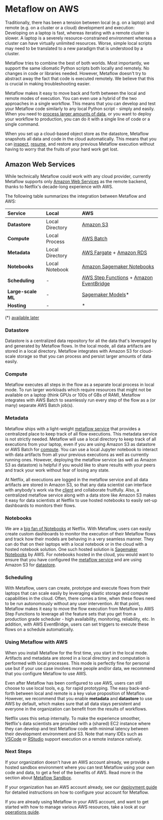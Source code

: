 # Metaflow on AWS

Traditionally, there has been a tension between local \(e.g. on a laptop\) and remote \(e.g. on a cluster or a cloud\) development and execution: Developing on a laptop is fast, whereas iterating with a remote cluster is slower. A laptop is a severely resource-constrained environment whereas a cluster can have virtually unlimited resources. Worse, simple local scripts may need to be translated to a new paradigm that is understood by a cluster.

Metaflow tries to combine the best of both worlds. Most importantly, we support the same idiomatic Python scripts both locally and remotely. No changes in code or libraries needed. However, Metaflow doesn't try to abstract away the fact that code is executed remotely. We believe that this is crucial in making troubleshooting easier.

Metaflow makes it easy to move back and forth between the local and remote modes of execution. You can even use a hybrid of the two approaches in a single workflow. This means that you can develop and test your Metaflow code similarly to any local Python script - simply and easily. When you need to [process larger amounts of data](../metaflow/scaling.md), or you want to deploy your workflow to production, you can do it with a single line of code or a single command.

When you set up a cloud-based object store as the datastore, Metaflow snapshots all data and code in the cloud automatically. This means that you can [inspect](../metaflow/client.md), [resume](../metaflow/debugging.md#how-to-use-the-resume-command), and restore any previous Metaflow execution without having to worry that the fruits of your hard work get lost.

## Amazon Web Services

While technically Metaflow could work with any cloud provider, currently Metaflow supports only [Amazon Web Services](https://aws.amazon.com) as the remote backend, thanks to Netflix's decade-long experience with AWS.

The following table summarizes the integration between Metaflow and AWS:

| Service | Local | AWS |
| :--- | :--- | :--- |
| **Datastore** | Local Directory | [Amazon S3](https://aws.amazon.com/s3/) |
| **Compute** | Local Process | [AWS Batch](https://aws.amazon.com/batch/) |
| **Metadata** | Local Directory | [AWS Fargate](https://aws.amazon.com/fargate/) + [Amazon RDS](https://aws.amazon.com/rds) |
| **Notebooks** | Local Notebook | [Amazon Sagemaker Notebooks](https://aws.amazon.com/sagemaker/) |
| **Scheduling** | - | [AWS Step Functions](https://aws.amazon.com/step-functions/) + [Amazon EventBridge](https://aws.amazon.com/eventbridge/) |
| **Large-scale ML** | - | [Sagemaker Models](https://aws.amazon.com/sagemaker/)\* |
| **Hosting** | - | \* |

\(\*\) [available later](https://docs.metaflow.org/introduction/roadmap)

### **Datastore**

Datastore is a centralized data repository for all the data that's leveraged by and generated by Metaflow flows. In the local mode, all data artifacts are stored in a local directory. Metaflow integrates with Amazon S3 for cloud-scale storage so that you can process and persist larger amounts of data easily.

### Compute

Metaflow executes all steps in the flow as a separate local process in local mode. To run larger workloads which require resources that might not be available on a laptop \(think GPUs or 100s of GBs of RAM\), Metaflow integrates with AWS Batch to seamlessly run every step of the flow as a \(or many\) separate AWS Batch job\(s\).

### Metadata

Metaflow ships with a light-weight [metaflow service](https://github.com/Netflix/metaflow-service) that provides a centralized place to keep track of all flow executions. This metadata service is not strictly needed. Metaflow will use a local directory to keep track of all executions from your laptop, even if you are using Amazon S3 as datastore or AWS Batch for [compute](metaflow-on-aws.md#compute). You can use a local Jupyter notebook to interact with data artifacts from all your previous executions as well as currently running ones. However, deploying the metaflow service \(as well as Amazon S3 as datastore\) is helpful if you would like to share results with your peers and track your work without fear of losing any state.

At Netflix, all executions are logged in the metaflow service and all data artifacts are stored in Amazon S3, so that any data scientist can interface with anybody's work via the [client](../metaflow/client.md) and collaborate fruitfully. Also, a centralized metaflow service along with a data store like Amazon S3 makes it easy for data scientists at Netflix to use hosted notebooks to easily set-up dashboards to monitors their flows.

### Notebooks

We are a [big fan of Notebooks](https://netflixtechblog.com/notebook-innovation-591ee3221233) at Netflix. With Metaflow, users can easily create custom dashboards to monitor the execution of their Metaflow flows and track how their models are behaving in a very seamless manner. They can do that on their laptops with a local notebook or in the cloud with a hosted notebook solution. One such hosted solution is [Sagemaker Notebooks](https://aws.amazon.com/sagemaker/) by AWS. For notebooks hosted in the cloud, you would want to ensure that you have configured the [metaflow service](metaflow-on-aws.md#metadata) and are using Amazon S3 for [datastore](metaflow-on-aws.md#datastore).

### Scheduling

With Metaflow, users can create, prototype and execute flows from their laptops that can scale easily by leveraging elastic storage and compute capabilities in the cloud. Often, there comes a time, when these flows need to be run autonomously without any user intervention. At that point, Metaflow makes it easy to move the flow execution from Metaflow to AWS Step Functions to leverage all the feature sets that you get from a production grade scheduler - high availability, monitoring, reliability, etc. In addition, with AWS EventBridge, users can set triggers to execute these flows on a schedule automatically.

### Using Metaflow with AWS

When you install Metaflow for the first time, you start in the local mode. Artifacts and metadata are stored in a local directory and computation is performed with local processes. This mode is perfectly fine for personal use but if your use case involves more people and/or data, we recommend that you configure Metaflow to use AWS.

Even after Metaflow has been configured to use AWS, users can still choose to use local tools, e.g. for rapid prototyping. The easy back-and-forth between local and remote is a key value proposition of Metaflow. However, we recommend that you enable **metadata** and **datastore** to use AWS by default, which makes sure that all data stays persistent and everyone in the organization can benefit from the results of workflows.

Netflix uses this setup internally. To make the experience smoother, Netflix's data scientists are provided with a \(shared\) EC2 instance where they can develop and test Metaflow code with minimal latency between their development environment and S3. Note that many IDEs such as [VSCode](https://code.visualstudio.com/) or [RStudio](https://rstudio.com/) support execution on a remote instance natively.

### Next Steps

If your organization doesn't have an AWS account already, we provide a hosted sandbox environment where you can test Metaflow using your own code and data, to get a feel of the benefits of AWS. Read more in the section about [Metaflow Sandbox](metaflow-sandbox.md).

If your organization has an AWS account already, see our [deployment guide](https://admin-docs.metaflow.org/metaflow-on-aws/deployment-guide) for detailed instructions on how to configure your account for Metaflow.

If you are already using Metaflow in your AWS account, and want to get started with how to manage various AWS resources, take a look at our [operations guide](https://admin-docs.metaflow.org/metaflow-on-aws/operations-guide).

